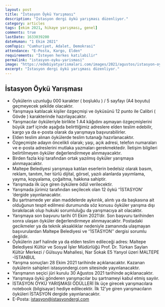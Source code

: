 ```yaml
---
layout: post
title: "İstasyon Öykü Yarışması"
description: "İstasyon dergi öykü yarışması düzenliyor."
category: articles
tags: [ekim 2021, hikaye yarışması, genel]
comments: true
lastDate: 1633039200    
dateHuman: "1 Ekim 2021"
comTopic: "Cumhuriyet, Adalet, Demokrasi"
attendance: "E-Posta, Kargo, Elden"
requirements: "İsteyen herkes katılabilir"
permalink: "istasyon-oyku-yarismasi"
image: "https://edebiyatyarismalari.com/images/2021/agustos/istasyon-oyku-yarismasi.jpg"
excerpt: "İstasyon dergi öykü yarışması düzenliyor."
---
```


## İstasyon Öykü Yarışması
- Öykülerin uzunluğu 000 karakter ( boşluklu ) / 5 sayfayı (A4 boyutu) geçmeyecek şekilde olacaktır.
- Yarışmaya katılacak kişiler özgeçmişi ve öyküsünü 12 punto ile Calibri ( Gövde ) karakterinde hazırlayacaktır.
- Yarışmacılar öyküleriyle birlikte 1 A4 kâğıdını aşmayan özgeçmişlerini büyük zarf içinde aşağıda belirttiğimiz adreslere elden teslim edebilir, kargo ya da e-posta olarak da yarışmaya başvurabilirler.
- Elden teslim alınan öykülerde teslim tutanağı hazırlanacaktır.
- Özgeçmişte adayın öncelikli olarak; yaşı, açık adresi, telefon numaraları ve e-posta adreslerini mutlaka yazmaları gerekmektedir. İletişim bilgileri belirtilmeyen öyküler değerlendirmeye alınmayacaktır.
- Birden fazla kişi tarafından ortak yazılmış öyküler yarışmaya alınmayacaktır.
- Maltepe Belediyesi yarışmaya katılan eserlerin bedelsiz olarak basım, reklam, tanıtım, her türlü dijital, görsel, yazılı alanlarda yayımlama, yayma, kopyalama, çoğaltma, hakkına sahiptir.
- Yarışmada ilk üçe giren öykülere ödül verilecektir.
- Yarışmada jürimiz tarafından seçilecek olan 12 öykü ‘’İSTASYON’ ’dergide yayınlanacaktır.
- Bu şartnamede yer alan maddelerde aykırılık, alıntı ya da başkasına ait olduğunun tespit edilmesi durumunda söz konusu öyküler yarışma dışı bırakılacak olup hukuki sorumluluğu da yarışmacıya ait olacaktır.
- Yarışmaya son başvuru tarihi 01 Ekim 2021’dir. Son başvuru tarihinden sonra ulaşan öyküler değerlendirmeye alınmayacaktır. Postadaki gecikmeler ya da teknik aksaklıklar nedeniyle zamanında ulaşmayan başvurulardan Maltepe Belediyesi ve ‘’İSTASYON’’ dergisi sorumlu değildir.
- Öykülerin zarf halinde ya da elden teslim edileceği adres: Maltepe Belediyesi Kültür ve Sosyal İşler Müdürlüğü Prof. Dr. Türkan Saylan Kültür Merkezi / Gülsuyu Mahallesi, Nar Sokak E5 Yanyol üzeri MALTEPE -İSTANBUL
- Yarışma sonuçları 28 Ekim 2021 tarihinde açıklanacaktır. Kazanan öykülerin sahipleri istasyondergi.com sitesinde yayınlanacaktır.
- Yarışmanın seçici jüri kurulu 30 Ağustos 2021 tarihinde açıklanacaktır.
- Yarışmaya öykü gönderen yarışmacılar bu şartnameyi kabul etmiş sayılır.
- İSTASYON ÖYKÜ YARIŞMASI ÖDÜLLERİ İlk üçe girecek yarışmacılara notebook (bilgisayar) hediye edilecektir. İlk 12’ye giren yarışmacıların öyküleri İSTASYON dergide yayınlanacaktır.        
- E-Posta: istasyon@istasyondergi.com
